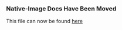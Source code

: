 ### Native-Image Docs Have Been Moved
This file can now be found [here](../docs/reference-manual/native-image/Logging.md)